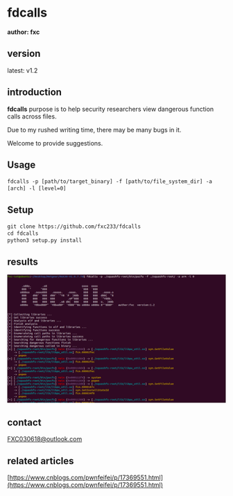 # fdcalls

**author: fxc**

## version

latest: v1.2

## introduction

**fdcalls** purpose is to help security researchers view dangerous function calls across files.

Due to my rushed writing time, there may be many bugs in it.

Welcome to provide suggestions.

## Usage

```shell
fdcalls -p [path/to/target_binary] -f [path/to/file_system_dir] -a [arch] -l [level=0]
```

## Setup

```shell
git clone https://github.com/fxc233/fdcalls
cd fdcalls
python3 setup.py install
```

## results

![1](./img/1.png)

## contact

FXC030618@outlook.com

## related articles

[https://www.cnblogs.com/pwnfeifei/p/17369551.html](https://www.cnblogs.com/pwnfeifei/p/17369551.html)